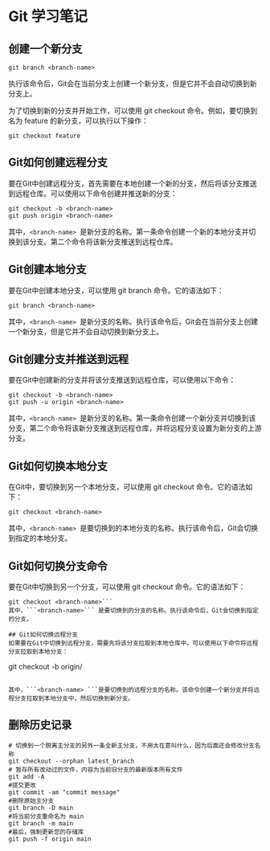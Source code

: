 # Git 学习笔记

## 创建一个新分支  
```
git branch <branch-name> 
```
执行该命令后，Git会在当前分支上创建一个新分支，但是它并不会自动切换到新分支上。

为了切换到新的分支并开始工作，可以使用 git checkout 命令。例如，要切换到名为 feature 的新分支，可以执行以下操作：
```
git checkout feature
```

## Git如何创建远程分支
要在Git中创建远程分支，首先需要在本地创建一个新的分支，然后将该分支推送到远程仓库。可以使用以下命令创建并推送新的分支：
```
git checkout -b <branch-name> 
git push origin <branch-name>
```
其中，```<branch-name> ```是新分支的名称。第一条命令创建一个新的本地分支并切换到该分支。第二个命令将该新分支推送到远程仓库。

## Git创建本地分支
要在Git中创建本地分支，可以使用 git branch 命令。它的语法如下：
```
git branch <branch-name>
```
其中，```<branch-name> ```是新分支的名称。执行该命令后，Git会在当前分支上创建一个新分支，但是它并不会自动切换到新分支上。

## Git创建分支并推送到远程
要在Git中创建新的分支并将该分支推送到远程仓库，可以使用以下命令：
```
git checkout -b <branch-name> 
git push -u origin <branch-name>
```
其中，```<branch-name> ```是新分支的名称。第一条命令创建一个新分支并切换到该分支，第二个命令将该新分支推送到远程仓库，并将远程分支设置为新分支的上游分支。

## Git如何切换本地分支
在Git中，要切换到另一个本地分支，可以使用 git checkout 命令。它的语法如下：
```
git checkout <branch-name>
```
其中，```<branch-name> ```是要切换到的本地分支的名称。执行该命令后，Git会切换到指定的本地分支。

## Git如何切换分支命令
要在Git中切换到另一个分支，可以使用 git checkout 命令。它的语法如下：
```
git checkout <branch-name>```
其中，```<branch-name>``` 是要切换到的分支的名称。执行该命令后，Git会切换到指定的分支。

## Git如何切换远程分支
如果要在Git中切换到远程分支，需要先将该分支拉取到本地仓库中。可以使用以下命令将远程分支拉取到本地分支：
```
git checkout -b <branch-name> origin/<branch-name>
```

其中，```<branch-name> ```是要切换到的远程分支的名称。该命令创建一个新分支并将远程分支拉取到本地分支中，然后切换到新分支。
```

## 删除历史记录

```shell
# 切换到一个脱离主分支的另外一条全新主分支，不用太在意叫什么，因为后面还会修改分支名称
git checkout --orphan latest_branch
# 暂存所有改动过的文件，内容为当前旧分支的最新版本所有文件
git add -A
#提交更改
git commit -am "commit message"
#删除原始主分支
git branch -D main
#将当前分支重命名为 main
git branch -m main
#最后，强制更新您的存储库
git push -f origin main
```

